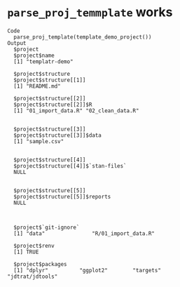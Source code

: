 # `parse_proj_temmplate` works

    Code
      parse_proj_template(template_demo_project())
    Output
      $project
      $project$name
      [1] "templatr-demo"
      
      $project$structure
      $project$structure[[1]]
      [1] "README.md"
      
      $project$structure[[2]]
      $project$structure[[2]]$R
      [1] "01_import_data.R" "02_clean_data.R" 
      
      
      $project$structure[[3]]
      $project$structure[[3]]$data
      [1] "sample.csv"
      
      
      $project$structure[[4]]
      $project$structure[[4]]$`stan-files`
      NULL
      
      
      $project$structure[[5]]
      $project$structure[[5]]$reports
      NULL
      
      
      
      $project$`git-ignore`
      [1] "data"               "R/01_import_data.R"
      
      $project$renv
      [1] TRUE
      
      $project$packages
      [1] "dplyr"          "ggplot2"        "targets"        "jdtrat/jdtools"
      
      

